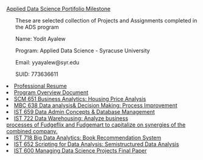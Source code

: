      
<u> Applied Data Science Portifolio Milestone</u>
<ul>
These are selected collection of Projects and Assignments completed in the ADS program</li>
</ul>
<ul>
Name: Yodit Ayalew</li>
</ul>
<ul>
Program: Applied Data Science - Syracuse University</li>
</ul>
<ul>
Email: yyayalew@syr.edu</li>
</ul>
<ul>
SUID: 773636611</li>
</ul>

<li> <a href="https://www.linkedin.com/in/yodit-a-17000a20/?jobid=1234">Professional Resume</a> </li>
<li> <a href="https://view.officeapps.live.com/op/view.aspx?src=https%3A%2F%2Fraw.githubusercontent.com%2Fyoditayalew%2FADS-Portfolio-Milestone%2Fmain%2FProgram%2520Overview%2FApplied%2520Data%2520Science%2520Portifolio%2520Draft.docx&wdOrigin=BROWSELINK">Program Overview Document</a> </li>
<li> <a href="https://github.com/yoditayalew/ADS-Portfolio-Milestone/tree/main/Projects/SCM%20651">SCM 651 Business Analytics: Housing Price Analysis</a> </li>
<li> <a href="https://github.com/yoditayalew/ADS-Portfolio-Milestone/tree/main/Projects/MBC%20638">MBC 638 Data analysis& Decision Making: Process Improvement</a> </li>
<li> <a href="https://github.com/yoditayalew/ADS-Portfolio-Milestone/tree/main/Projects/IST%20659%20Data%20Admin%20Concepts%20%26%20Database%20Management">IST 659 Data Admin Concepts & Database Management</a> </li>
<li> <a href="https://github.com/yoditayalew/ADS-Portfolio-Milestone/tree/main/Projects/IST%20722">IST 722 Data Warehousing: Analyze business     processes of Fudgeflix and Fudgemart to capitalize on synergies of the combined company.
<li> <a href="https://github.com/yoditayalew/ADS-Portfolio-Milestone/tree/main/Projects/IST%20718">IST 718 Big Data Analytics: Book Recommendation System</a> </li>
<li> <a href="https://github.com/yoditayalew/ADS-Portfolio-Milestone/tree/main/Projects/IST%20652">IST 652 Scripting for Data Analysis: Semistructured Data Analysis</a> </li>
<li> <a href="https://github.com/yoditayalew/ADS-Portfolio-Milestone/tree/main/Projects/IST%20600">IST 600 Managing Data Science Projects Final Paper</a> </li>
